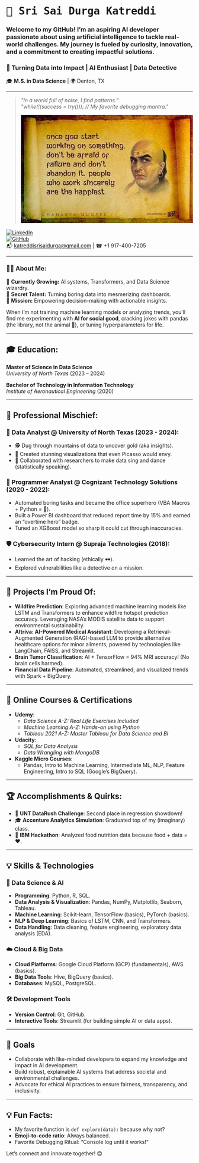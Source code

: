 # <samp>🌟 Sri Sai Durga Katreddi</samp> 

### Welcome to my GitHub! I’m an aspiring AI developer passionate about using artificial intelligence to tackle real-world challenges. My journey is fueled by curiosity, innovation, and a commitment to creating impactful solutions.


### 🚀 **Turning Data into Impact | AI Enthusiast | Data Detective**  
🎓 **M.S. in Data Science** | 🌍 Denton, TX  

---

> _"In a world full of noise, I find patterns."_  
> _"while(!(success = try())); // My favorite debugging mantra."_
>
> ![Image Description](https://github.com/KATREDDIDURGA/KATREDDIDURGA/blob/main/chanakya.jpg)


[![LinkedIn](https://img.shields.io/badge/-LinkedIn-blue?style=flat-square&logo=linkedin)](https://www.linkedin.com/in/sri-sai-durga-katreddi-/)  
[![GitHub](https://img.shields.io/badge/-GitHub-lightgrey?style=flat-square&logo=github)](https://github.com/Durga-Katreddi)  
📬 [katreddisrisaidurga@gmail.com](mailto:katreddisrisaidurga@gmail.com) | ☎ +1 917-400-7205  

---

### 🧑‍💻 About Me:  
🌱 **Currently Growing:** AI systems, Transformers, and Data Science wizardry.  
🎨 **Secret Talent:** Turning boring data into mesmerizing dashboards.  
🎯 **Mission:** Empowering decision-making with actionable insights.  

When I’m not training machine learning models or analyzing trends, you’ll find me experimenting with **AI for social good**, cracking jokes with pandas (the library, not the animal 🐼), or tuning hyperparameters for life.

---

## 🎓 **Education:**  
**Master of Science in Data Science**  
*University of North Texas* (2023 – 2024)  

**Bachelor of Technology in Information Technology**  
*Institute of Aeronautical Engineering* (2020)  

---

## 💼 **Professional Mischief**:  
### 🔧 **Data Analyst** @ University of North Texas (2023 - 2024):  
- 🕵️ Dug through mountains of data to uncover gold (aka insights).  
- 🎨 Created stunning visualizations that even Picasso would envy.  
- 🤝 Collaborated with researchers to make data sing and dance (statistically speaking).  

### 🤖 **Programmer Analyst** @ Cognizant Technology Solutions (2020 - 2022):  
- Automated boring tasks and became the office superhero (VBA Macros + Python = 🦸).  
- Built a Power BI dashboard that reduced report time by 15% and earned an “overtime hero” badge.  
- Tuned an XGBoost model so sharp it could cut through inaccuracies.  

### 🛡️ **Cybersecurity Intern** @ Supraja Technologies (2018):  
- Learned the art of hacking (ethically 🕶️).  
- Explored vulnerabilities like a detective on a mission.  

---




## 🚀 **Projects I’m Proud Of:**  
- **Wildfire Prediction**: Exploring advanced machine learning models like LSTM and Transformers to enhance wildfire hotspot prediction accuracy. Leveraging NASA’s MODIS satellite data to support environmental sustainability.
- **Altriva: AI-Powered Medical Assistant**: Developing a Retrieval-Augmented Generation (RAG)-based LLM to provide alternative healthcare options for minor ailments, powered by technologies like LangChain, FAISS, and Streamlit. 
- **Brain Tumor Classification**: AI + TensorFlow = 94% MRI accuracy! (No brain cells harmed).  
- **Financial Data Pipeline**: Automated, streamlined, and visualized trends with Spark + BigQuery.  

---
## 🏅 Online Courses & Certifications  
- **Udemy**:  
  - *Data Science A-Z: Real Life Exercises Included*  
  - *Machine Learning A-Z: Hands-on using Python*  
  - *Tableau 2021 A-Z: Master Tableau for Data Science and BI*  
- **Udacity**:  
  - *SQL for Data Analysis*  
  - *Data Wrangling with MongoDB*  
- **Kaggle Micro Courses**:  
  - Pandas, Intro to Machine Learning, Intermediate ML, NLP, Feature Engineering, Intro to SQL (Google’s BigQuery).  

---

## 🏆 **Accomplishments & Quirks**:  
- 🥈 **UNT DataRush Challenge**: Second place in regression showdown!  
- 🎓 **Accenture Analytics Simulation**: Graduated top of my (imaginary) class.  
- 🏅 **IBM Hackathon**: Analyzed food nutrition data because food + data = ❤️.

---

## 💡 Skills & Technologies
### 🧠 Data Science & AI  
- **Programming**: Python, R, SQL.  
- **Data Analysis & Visualization**: Pandas, NumPy, Matplotlib, Seaborn, Tableau.  
- **Machine Learning**: Scikit-learn, TensorFlow (basics), PyTorch (basics).  
- **NLP & Deep Learning**: Basics of LSTM, CNN, and Transformers.  
- **Data Handling**: Data cleaning, feature engineering, exploratory data analysis (EDA).  

### ☁️ Cloud & Big Data  
- **Cloud Platforms**: Google Cloud Platform (GCP) (fundamentals), AWS (basics).  
- **Big Data Tools**: Hive, BigQuery (basics).  
- **Databases**: MySQL, PostgreSQL.  

### 🛠️ Development Tools  
- **Version Control**: Git, GitHub.  
- **Interactive Tools**: Streamlit (for building simple AI or data apps).  

---

## 🌱 Goals
- Collaborate with like-minded developers to expand my knowledge and impact in AI development.
- Build robust, explainable AI systems that address societal and environmental challenges.
- Advocate for ethical AI practices to ensure fairness, transparency, and inclusivity.

---

## 💡 **Fun Facts:**  
- My favorite function is `def explore(data):` because why not?  
- **Emoji-to-code ratio**: Always balanced.  
- Favorite Debugging Ritual: “Console log until it works!”

Let’s connect and innovate together! 😊
